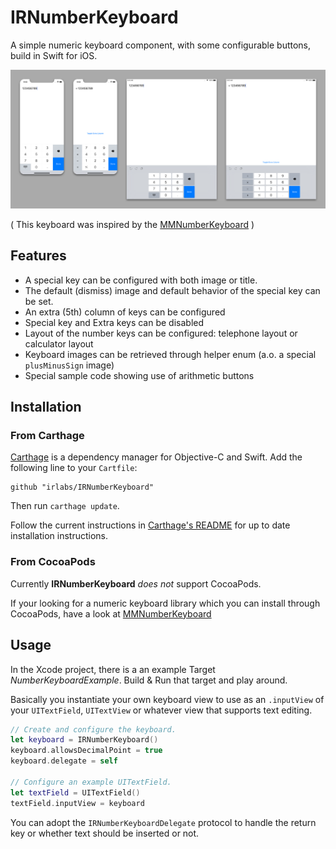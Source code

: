 # IRNumberKeyboard

A simple numeric keyboard component, with some configurable buttons, build in Swift for iOS.

![Different devices and different configurations](Screenshots.png)

( This keyboard was inspired by the [MMNumberKeyboard](https://github.com/matmartinez/MMNumberKeyboard) )

## Features

- A special key can be configured with both image or title.
- The default (dismiss) image and default behavior of the special key can be set.
- An extra (5th) column of keys can be configured
- Special key and Extra keys can be disabled
- Layout of the number keys can be configured: telephone layout or calculator layout
- Keyboard images can be retrieved through helper enum (a.o. a special `plusMinusSign` image)
- Special sample code showing use of arithmetic buttons

## Installation

### From Carthage

[Carthage](https://github.com/Carthage/Carthage) is a dependency manager for Objective-C and Swift. Add the following line to your `Cartfile`:

```
github "irlabs/IRNumberKeyboard"
```

Then run `carthage update`.

Follow the current instructions in [Carthage's README](https://github.com/Carthage/Carthage#adding-frameworks-to-an-application) for up to date installation instructions.

### From CocoaPods

Currently **IRNumberKeyboard** *does not* support CocoaPods.

If your looking for a numeric keyboard library which you can install through CocoaPods, have a look at [MMNumberKeyboard](https://github.com/matmartinez/MMNumberKeyboard)

## Usage

In the Xcode project, there is a an example Target *NumberKeyboardExample*. Build & Run that target and play around.

Basically you instantiate your own keyboard view to use as an `.inputView` of your `UITextField`, `UITextView` or whatever view that supports text editing.

```swift
// Create and configure the keyboard.
let keyboard = IRNumberKeyboard()
keyboard.allowsDecimalPoint = true
keyboard.delegate = self

// Configure an example UITextField.
let textField = UITextField()
textField.inputView = keyboard
```

You can adopt the `IRNumberKeyboardDelegate` protocol to handle the return key or whether text should be inserted or not.
